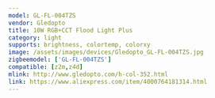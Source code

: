 ```yaml
---
model: GL-FL-004TZS
vendor: Gledopto
title: 10W RGB+CCT Flood Light Plus
category: light
supports: brightness, colortemp, colorxy
image: /assets/images/devices/Gledopto_GL-FL-004TZS.jpg
zigbeemodel: ['GL-FL-004TZS']
compatible: [z2m,z4d]
mlink: http://www.gledopto.com/h-col-352.html
link: https://www.aliexpress.com/item/4000764181314.html
---
```


